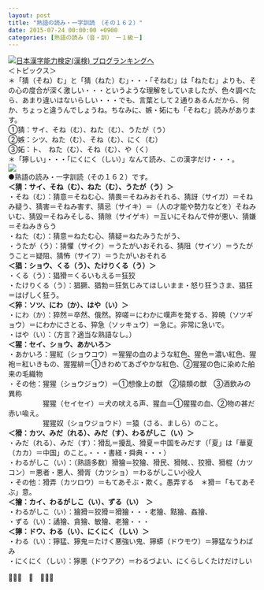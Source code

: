 ```yaml
---
layout: post
title: "熟語の読み・一字訓読　（その１６２）"
date: 2015-07-24 00:00:00 +0900
categories: [熟語の読み（音・訓）　ー１級－]
---
```


[![](/syuusyuu9701/assets/images/熟語の読み・一字訓読-（その１６２）-br_c_3028_1.gif)](http://blog.with2.net/link.php?1659096:3028 "日本漢字能力検定(漢検) ブログランキングへ")[日本漢字能力検定(漢検) ブログランキングへ](http://blog.with2.net/link.php?1659096:3028)  
＜トピックス＞  
＊「猜（そね）む」と「猜（ねた）む」・・・「そねむ」は「ねたむ」よりも、その心の度合が深く激しい・・・というような理解をしていましたが、色々調べたら、あまり違いはないらしい・・・でも、言葉として２通りあるんだから、何か、ちょっと違うんでしょうね。ちなみに、嫉・妬にも「そねむ」読みがあります。  
①猜：サイ、そね（む）、ねた（む）、うたが（う）  
②嫉：シツ、ねた（む）、そね（む）、にく（む）  
③妬：ト、　ねた（む）、そね（む）、や（く）  
＊「獰しい」・・・「にくにく（しい）」なんて読み、この漢字だけ・・・。  
![](/syuusyuu9701/assets/images/熟語の読み・一字訓読-（その１６２）-d5e594524baaf1427425e222c21a8168.png)  
●熟語の読み・一字訓読（その１６２）です。  
**＜猜：サイ、そね（む）、ねた（む）、うたが（う）＞**  
・そね（む）：猜意＝そねむ心、猜畏＝そねみおそれる、猜訝（サイガ）＝そねみ疑う、猜害＝そねみ害す、猜忌（サイキ）＝（人の才能や勢力などを）そねみいむ、猜毀＝そねみそしる、猜隙（サイゲキ）＝互いにそねんで仲が悪い、猜嫌＝そねみきらう　  
・ねた（む）：猜意＝ねたむ心、猜疑＝ねたみうたがう、  
・うたが（う）：猜懼（サイク）＝うたがいおそれる、猜阻（サイソ）＝うたがうこと＝疑阻、猜怖（サイフ）＝うたがいおそれる  
**＜猖：ショウ、くる（う）、たけりくる（う）＞**  
・くる（う）：猖猾＝くるいもえる＝狂狡  
・たけりくる（う）：猖獗、猖勃＝狂気じみてほしいまま・怒り狂うさま、猖狂＝はげしく狂う。  
**＜猝：ソツ、にわ（か）、はや（い）＞**  
・にわ（か）：猝然＝卒然、俄然。猝嗟＝にわかに嘆声を発する、猝暁（ソツギョウ）＝にわかにさとる、猝急（ソッキュウ）＝急に。非常に急いで。  
・はや（い）：（方言？適当な熟語なし。）  
**＜猩：セイ、ショウ、あかいろ＞**  
・あかいろ：猩紅（ショウコウ）＝猩猩の血のような紅色、猩色＝濃い紅色、猩袍＝紅いきもの、猩猩緋＝①きわめてあざやかな紅色、②猩猩の色に染めた舶来の毛織物  
・その他：猩猩（ショウジョウ）＝①想像上の獣　②猿類の獣　③酒飲みの異称  
　　　　　猩猩（セイセイ）＝犬の吠える声、猩血＝①猩猩の血、②物の甚だ赤い喩え。  
　　　　　猩猩奴（ショウジョウド）＝猿（さる、ましら）のこと。  
**＜猾：カツ、みだ（れる）、みだ（す）、わるがしこ（い）＞**  
・みだ（れる）、みだ（す）：猾乱＝擾乱、猾夏＝中国をみだす（「夏」は「華夏（カカ）＝中国」のこと。・・・書経・舜典・・・）  
・わるがしこ（い）：（熟語多数）猾獪＝狡獪、猾民、猾賊、、狡猾、猾棍（カツコン）＝悪者・悪人、猾胥（カツショ）＝わるがしこい小役人　  
・その他：猾弄（カツロウ）＝もてあそぶ・欺く。愚弄する　＊猾＝「もてあそぶ」意。  
**＜獪：カイ、わるがしこ（い）、ずる（い）　＞**  
・わるがしこ（い）：獪猾＝狡猾＝猾獪・・・老獪、黠獪、姦獪、  
・ずる（い）：譎獪、貪獪、敏獪、老獪・・・  
**＜獰：ドウ、わる（い）、にくにく（しい）＞**  
・わる（い）：獰猛、獰鬼＝たけく悪強い鬼、獰蟒（ドウモウ）＝獰猛なうわばみ  
・にくにく（しい）：獰悪（ドウアク）＝わるづよい、にくらしくたけだけしい  
  
👋👋👋　🐑　👋👋👋  
  
  
